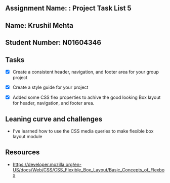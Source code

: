 ## Assignment Name: : Project Task List 5

## Name: Krushil Mehta

## Student Number: N01604346

## Tasks

- [x] Create a consistent header, navigation, and footer area for your group project

- [x] Create a style guide for your project

- [x] Added some CSS flex properties to achive the good looking Box layout for header, navigation, and footer area.

## Leaning curve and challenges

- I've learned how to use the CSS media queries to make flexible box layout module

## Resources

- https://developer.mozilla.org/en-US/docs/Web/CSS/CSS_Flexible_Box_Layout/Basic_Concepts_of_Flexbox
